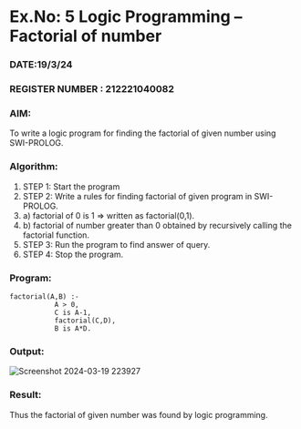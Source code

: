 # Ex.No: 5   Logic Programming – Factorial of number   
### DATE:19/3/24                                                                          
### REGISTER NUMBER : 212221040082
### AIM: 
To  write  a logic program for finding the factorial of given number using SWI-PROLOG. 
### Algorithm:
1. STEP 1: Start the program
2. STEP 2:  Write a rules for finding factorial of given program in SWI-PROLOG.
3.   a)	factorial of 0 is 1 => written as factorial(0,1).
4.   b)	factorial of number greater than 0 obtained by recursively calling the factorial function.
5. STEP 3: Run the program  to find answer of  query.
6. STEP 4: Stop the program.

### Program:
```
factorial(A,B) :-  
           A > 0, 
           C is A-1,
           factorial(C,D),
           B is A*D.
```


### Output:

![Screenshot 2024-03-19 223927](https://github.com/keerthysesha/AI_Lab_2023-24/assets/125575936/631014ae-594d-4139-be70-5782c3b0fa2e)

### Result:
Thus the factorial of given number was found by logic programming. 
